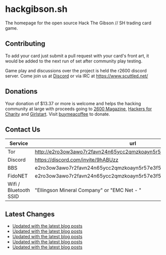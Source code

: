 # hackgibson.sh
The homepage for the open source Hack The Gibson // SH trading card game.


## Contributing

To add your card just submit a pull request with your card's front art, it would be added to the next run of set after community play testing.

Game play and discussions over the project is held the r2600 discord server. Come join us at [Discord](https://discord.com/invite/9hABUzz) or via IRC at https://www.scuttled.net/


## Donations

Your donation of $13.37 or more is welcome and helps the hacking community at large with proceeds going to [2600 Magazine](https://2600.com/), [Hackers for Charity](https://hackersforcharity.org) and [Girlstart](https://girlstart.org).  Visit [buymeacoffee](https://www.buymeacoffee.com/hackgibson.sh) to donate.


## Contact Us

Service | url
-|-
Tor | http://e2ro3ow3awo7r2favn24n65ycc2qmzkoayn5r57e3f56nvjwdcgg32ad.onion
Discord | https://discord.com/invite/9hABUzz
BBS | e2ro3ow3awo7r2favn24n65ycc2qmzkoayn5r57e3f56nvjwdcgg32ad.onion:23
FidoNET | e2ro3ow3awo7r2favn24n65ycc2qmzkoayn5r57e3f56nvjwdcgg32ad.onion:24554
Wifi / Bluetooth SSID | "Ellingson Mineral Company" or "EMC Net - <fidonet address>"

## Latest Changes
<!-- BLOG-POST-LIST:START -->
- [Updated with the latest blog posts](https://github.com/DFW2600/hackgibson.sh/commit/87605c7d2b6223838a6553a6027f9e3ec48b5c25)
- [Updated with the latest blog posts](https://github.com/DFW2600/hackgibson.sh/commit/6be6c2963a77c605c7c5fd08524795449d9c5625)
- [Updated with the latest blog posts](https://github.com/DFW2600/hackgibson.sh/commit/e60e3d3d730a2730de1877b2ee8220bb71098760)
- [Updated with the latest blog posts](https://github.com/DFW2600/hackgibson.sh/commit/390ba4ffd61139f8943e9b7c03f2f505782466dc)
- [Updated with the latest blog posts](https://github.com/DFW2600/hackgibson.sh/commit/06e98e9a3eb7403b53fd15931fcfeb5d48dc7732)
<!-- BLOG-POST-LIST:END -->
